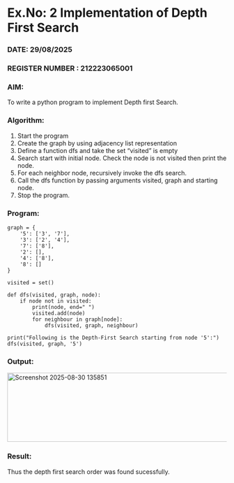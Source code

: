 # Ex.No: 2  Implementation of Depth First Search
### DATE: 29/08/2025                                                                           
### REGISTER NUMBER : 212223065001
### AIM: 
To write a python program to implement Depth first Search. 
### Algorithm:
1. Start the program
2. Create the graph by using adjacency list representation
3. Define a function dfs and take the set “visited” is empty 
4. Search start with initial node. Check the node is not visited then print the node.
5. For each neighbor node, recursively invoke the dfs search.
6. Call the dfs function by passing arguments visited, graph and starting node.
7. Stop the program.
### Program:
```
graph = {
    '5': ['3', '7'],
    '3': ['2', '4'],
    '7': ['8'],
    '2': [],
    '4': ['8'],
    '8': []
}

visited = set()

def dfs(visited, graph, node):
    if node not in visited:
        print(node, end=" ")
        visited.add(node)
        for neighbour in graph[node]:
            dfs(visited, graph, neighbour)

print("Following is the Depth-First Search starting from node '5':")
dfs(visited, graph, '5')
```

### Output:

<img width="685" height="158" alt="Screenshot 2025-08-30 135851" src="https://github.com/user-attachments/assets/44981806-f652-41a6-a49e-8105d395d0cd" />


### Result:
Thus the depth first search order was found sucessfully.
